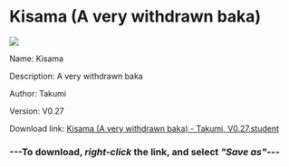 # Kisama (A very withdrawn baka)

<img src = "https://raw.githubusercontent.com/Arbiter1223/Koukou-Gurashi-Custom-Students/master/Students/Files/Kisama%20(A%20very%20withdrawn%20baka).png">

Name: Kisama

Description: A very withdrawn baka

Author: Takumi

Version: V0.27

Download link: <a href="https://raw.githubusercontent.com/Arbiter1223/Koukou-Gurashi-Custom-Students/master/Students/Files/Kisama%20(A%20very%20withdrawn%20baka)%20-%20Takumi%2C%20V0.27.student">Kisama (A very withdrawn baka) - Takumi, V0.27.student</a>

### ---**To download, _right-click_ the link, and select _"Save as"_**---
